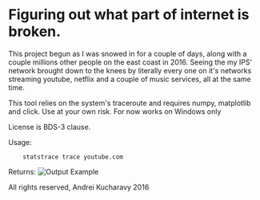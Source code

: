 #  Figuring out what part of internet is broken.

This project begun as I was snowed in for a couple of days, along with a couple millions other people on the east coast
in 2016. Seeing the my IPS' network brought down to the knees by literally every one on it's networks streaming youtube,
netflix and a couple of music services, all at the same time.

This tool relies on the system's traceroute and requires numpy, matplotlib and click. Use at your own risk.
For now works on Windows only

License is BDS-3 clause.

Usage:
``` 
    statstrace trace youtube.com
```

Returns:
![Output Example](http://i.imgur.com/Kt2b0rh.png)

All rights reserved,
Andrei Kucharavy 2016